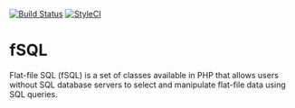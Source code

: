 [![Build Status](https://travis-ci.org/sbuberl/fSQL.svg)](https://travis-ci.org/sbuberl/fSQL)
[![StyleCI](https://styleci.io/repos/39801643/shield)](https://styleci.io/repos/39801643)

# fSQL
Flat-file SQL (fSQL) is a set of classes available in PHP that allows users without SQL database servers to select and manipulate flat-file data using SQL queries.

